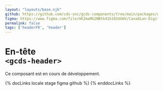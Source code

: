```yaml
---
layout: "layouts/base.njk"
github: https://github.com/cds-snc/gcds-components/tree/main/packages/web/src/components/gcds-header
figma: https://www.figma.com/file/mh2maMG2NBtk41k1O1UGHV/Canadian-Digital-Service%E2%80%A8---GC-Design-System?node-id=2928%3A13680&t=ciEmm7GYyGAY73zZ-0
permalink: false
tags: ['headerFR', 'header']
---
```


# En-tête <br>`<gcds-header>`

Ce composant est en cours de développement.

{% docLinks locale stage figma github %}
{% enddocLinks %}

<br/>
